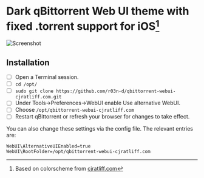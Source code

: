 # Dark qBittorrent Web UI theme with fixed .torrent support for iOS[^1]
[^1]: Based on colorscheme from [cjratliff.com](https://cjratliff.com)

![Screenshot](qBittorrent-webui-theme-CJRatliff.com.jpg)

## Installation
- [ ] Open a Terminal session.
- [ ] `cd /opt/`
- [ ] `sudo git clone https://github.com/r03n-d/qbittorrent-webui-cjratliff.com.git`
- [ ] Under Tools->Preferences->WebUI enable Use alternative WebUI.
- [ ] Choose `/opt/qbittorrent-webui-cjratliff.com`
- [ ] Restart qBittorrent or refresh your browser for changes to take effect.

You can also change these settings via the config file. The relevant entries are:

```
WebUI\AlternativeUIEnabled=true
WebUI\RootFolder=/opt/qbittorrent-webui-cjratliff.com
```
